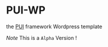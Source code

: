 # PUI-WP
the [PUI](https://github.com/piorra/PUI) framework Wordpress template

*Note* This is a `Alpha` Version !
